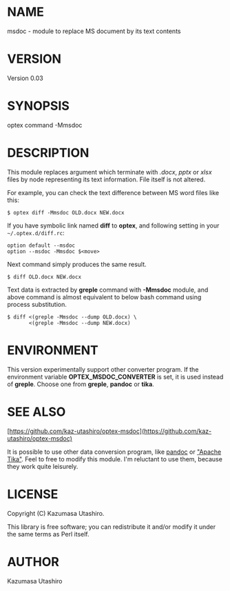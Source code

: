 # NAME

msdoc - module to replace MS document by its text contents

# VERSION

Version 0.03

# SYNOPSIS

optex command -Mmsdoc

# DESCRIPTION

This module replaces argument which terminate with _.docx_, _pptx_
or _xlsx_ files by node representing its text information.  File
itself is not altered.

For example, you can check the text difference between MS word files
like this:

    $ optex diff -Mmsdoc OLD.docx NEW.docx

If you have symbolic link named **diff** to **optex**, and following
setting in your `~/.optex.d/diff.rc`:

    option default --msdoc
    option --msdoc -Mmsdoc $<move>

Next command simply produces the same result.

    $ diff OLD.docx NEW.docx

Text data is extracted by **greple** command with **-Mmsdoc** module,
and above command is almost equivalent to below bash command using
process substitution.

    $ diff <(greple -Mmsdoc --dump OLD.docx) \
           <(greple -Mmsdoc --dump NEW.docx)

# ENVIRONMENT

This version experimentally support other converter program.  If the
environment variable **OPTEX\_MSDOC\_CONVERTER** is set, it is used
instead of **greple**.  Choose one from **greple**, **pandoc** or
**tika**.

# SEE ALSO

[https://github.com/kaz-utashiro/optex-msdoc](https://github.com/kaz-utashiro/optex-msdoc)

It is possible to use other data conversion program, like [pandoc](https://metacpan.org/pod/pandoc) or
["Apache Tika"](#apache-tika).  Feel to free to modify this module.  I'm reluctant to
use them, because they work quite leisurely.

# LICENSE

Copyright (C) Kazumasa Utashiro.

This library is free software; you can redistribute it and/or modify
it under the same terms as Perl itself.

# AUTHOR

Kazumasa Utashiro
